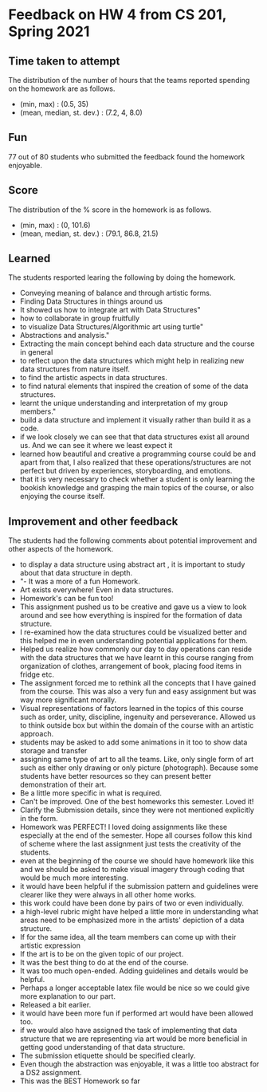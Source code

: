 # Feedback on HW 4 from CS 201, Spring 2021

Time taken to attempt
-

The distribution of the number of hours that the teams reported spending on the homework are as follows.

- (min, max) : (0.5, 35)
- (mean, median, st. dev.) : (7.2, 4, 8.0)

Fun
-

77 out of 80 students who submitted the feedback found the homework enjoyable.

Score
-

The distribution of the % score in the homework is as follows.

- (min, max) : (0, 101.6)
- (mean, median, st. dev.) : (79.1, 86.8, 21.5)

Learned
-

The students resported learing the following by doing the homework.
- Conveying meaning of balance and through artistic forms.
- Finding Data Structures in things around us
- It showed us how to integrate art with Data Structures"
- how to collaborate in group fruitfully
- to visualize Data Structures/Algorithmic art using turtle"
- Abstractions and analysis."
- Extracting the main concept behind each data structure and the course in general
- to reflect upon the data structures which might help in realizing new data structures from nature itself.
- to find the artistic aspects in data structures.
- to find natural elements that inspired the creation of some of the data structures.
- learnt the unique understanding and interpretation of my group members."
- build a data structure and implement it visually rather than build it as a code.
- if we look closely we can see that that data structures exist all around us. And we can see it where we least expect it
- learned how beautiful and creative a programming course could be and apart from that, I also realized that these operations/structures are not perfect but driven by experiences, storyboarding, and emotions.
- that it is very necessary to check whether a student is only learning the bookish knowledge and grasping the main topics of the course, or also enjoying the course itself.

Improvement and other feedback
-

The students had the following comments about potential improvement and other aspects of the homework.
- to display a data structure using abstract art , it is important to study about that data structure in depth.
- "- It was a more of a fun Homework.
- Art exists everywhere! Even in data structures.
- Homework's can be fun too!
- This assignment pushed us to be creative and gave us a view to look around and see how everything is inspired for the formation of data structure.
- I re-examined how the data structures could be visualized better and this helped me in even understanding potential applications for them.
- Helped us realize how commonly our day to day operations can reside with the data structures that we have learnt in this course ranging from organization of clothes, arrangement of book, placing food items in fridge etc.
- The assignment forced me to rethink all the concepts that I have gained from the course. This was also a very fun and easy assignment but was way more significant morally.
- Visual representations of factors learned in the topics of this course such as order, unity, discipline, ingenuity and perseverance. Allowed us to think outside box but within the domain of the course with an artistic approach.
- students may be asked to add some animations in it too to show data storage and transfer
- assigning same type of art to all the teams. Like, only single form of art such as either only drawing or only picture (photograph). Because some students have better resources so they can present better demonstration of their art.
- Be a little more specific in what is required.
- Can't be improved. One of the best homeworks this semester. Loved it!
- Clarify the Submission details, since they were not mentioned explicitly in the form.
- Homework was PERFECT! I loved doing assignments like these especially at the end of the semester. Hope all courses follow this kind of scheme where the last assignment just tests the creativity of the students.
- even at the beginning of the course we should have homework like this and we should be asked to make visual imagery through coding that would be much more interesting.
- it would have been helpful if the submission pattern and guidelines were clearer like they were always in all other home works.
- this work could have been done by pairs of two or even individually.
- a high-level rubric might have helped a little more in understanding what areas need to be emphasized more in the artists' depiction of a data structure.
- If for the same idea, all the team members can come up with their artistic expression
- If the art is to be on the given topic of our project.
- It was the best thing to do at the end of the course.
- It was too much open-ended. Adding guidelines and details would be helpful.
- Perhaps a longer acceptable latex file would be nice so we could give more explanation to our part.
- Released a bit earlier.
- it would have been more fun if performed art would have been allowed too.
- if we would also have assigned the task of implementing that data structure that we are representing via art would be more beneficial in getting good understanding of that data structure.
- The submission etiquette should be specified clearly.
- Even though the abstraction was enjoyable, it was a little too abstract for a DS2 assignment.
- This was the BEST Homework so far
